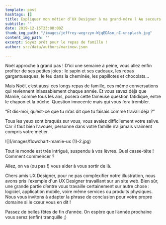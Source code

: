 ```yaml
---
template: post
hashtags: []
title: Expliquer mon métier d’UX Designer à ma grand-mère ? Au secours !
subtitle: ''
date: 2019-12-15T23:00:00Z
thumb_img_path: "/images/jeffrey-wegrzyn-WjqEDAsn_nI-unsplash.jpg"
content_img_path: ''
excerpt: Soyez prêt pour le repas de famille !
author: src/data/authors/marinew.json

---
```

Noël approche à grand pas ! D’ici une semaine à peine, vous allez enfin profiter de ses petites joies : le sapin et ses cadeaux, les repas gargantuesques, le feu dans la cheminée, les papillotes et chocolats…

Mais Noël, c’est aussi ces longs repas de famille, ces même conversations qui reviennent inlassablement chaque année. Et vous savez déjà que Mamie, comme tous les ans, posera cette fameuse question fatidique, entre le chapon et la bûche. Question innocente mais qui vous fera trembler.

“Et dis-moi, qu’est-ce que tu m’as dit que tu faisais comme travail déjà ?”

Tous les yeux sont braqués sur vous, vous avalez difficilement votre salive. Car il faut bien l’avouer, personne dans votre famille n’a jamais vraiment compris votre métier.

![](/images/flowchart-mamie-ux (1)-2.jpg)

Tout le monde est très intrigué, suspendu à vos lèvres. Quel casse-tête ! Comment commencer ?

Allez, on va (ou pas !) vous aider à vous sortir de là.

Chers amis UX Designer, pour ne pas complexifier notre illustration, nous avons pris l'exemple d'un UX Designer travaillant sur un site web. Bien sûr, une grande partie d’entre vous travaille certainement sur autre chose : logiciel, application mobile, voire même services ou produits physiques. Nous vous invitons à adapter la phrase de conclusion pour votre propre domaine si le cœur vous en dit !

Passez de belles fêtes de fin d’année. On espère que l’année prochaine vous serez (enfin) tranquille ;)